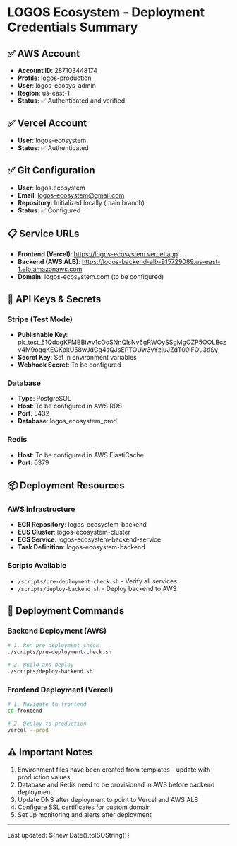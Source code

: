 # LOGOS Ecosystem - Deployment Credentials Summary

## ✅ AWS Account
- **Account ID**: 287103448174
- **Profile**: logos-production
- **User**: logos-ecosys-admin
- **Region**: us-east-1
- **Status**: ✅ Authenticated and verified

## ✅ Vercel Account
- **User**: logos-ecosystem
- **Status**: ✅ Authenticated

## ✅ Git Configuration
- **User**: logos.ecosystem
- **Email**: logos-ecosystem@gmail.com
- **Repository**: Initialized locally (main branch)
- **Status**: ✅ Configured

## 📋 Service URLs
- **Frontend (Vercel)**: https://logos-ecosystem.vercel.app
- **Backend (AWS ALB)**: https://logos-backend-alb-915729089.us-east-1.elb.amazonaws.com
- **Domain**: logos-ecosystem.com (to be configured)

## 🔑 API Keys & Secrets

### Stripe (Test Mode)
- **Publishable Key**: pk_test_51QddgKFMBBiwv1cOoSNnQlsNv6gRWOySSgMgOZP5OOLBczv4M9oqgKECKpkU58wJdGg4sQJsEPTOUw3yYzjuJZdT00iFOu3dSy
- **Secret Key**: Set in environment variables
- **Webhook Secret**: To be configured

### Database
- **Type**: PostgreSQL
- **Host**: To be configured in AWS RDS
- **Port**: 5432
- **Database**: logos_ecosystem_prod

### Redis
- **Host**: To be configured in AWS ElastiCache
- **Port**: 6379

## 📦 Deployment Resources

### AWS Infrastructure
- **ECR Repository**: logos-ecosystem-backend
- **ECS Cluster**: logos-ecosystem-cluster
- **ECS Service**: logos-ecosystem-backend-service
- **Task Definition**: logos-ecosystem-backend

### Scripts Available
- `/scripts/pre-deployment-check.sh` - Verify all services
- `/scripts/deploy-backend.sh` - Deploy backend to AWS

## 🚀 Deployment Commands

### Backend Deployment (AWS)
```bash
# 1. Run pre-deployment check
./scripts/pre-deployment-check.sh

# 2. Build and deploy
./scripts/deploy-backend.sh
```

### Frontend Deployment (Vercel)
```bash
# 1. Navigate to frontend
cd frontend

# 2. Deploy to production
vercel --prod
```

## ⚠️ Important Notes
1. Environment files have been created from templates - update with production values
2. Database and Redis need to be provisioned in AWS before backend deployment
3. Update DNS after deployment to point to Vercel and AWS ALB
4. Configure SSL certificates for custom domain
5. Set up monitoring and alerts after deployment

---
Last updated: ${new Date().toISOString()}